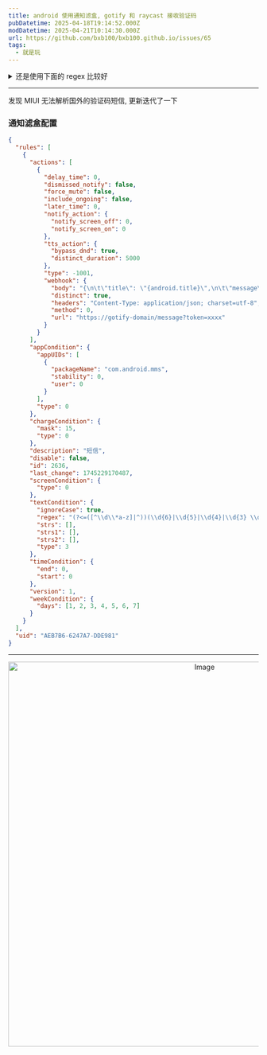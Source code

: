 ```yaml
---
title: android 使用通知滤盒, gotify 和 raycast 接收验证码
pubDatetime: 2025-04-18T19:14:52.000Z
modDatetime: 2025-04-21T10:14:30.000Z
url: https://github.com/bxb100/bxb100.github.io/issues/65
tags:
  - 就是玩
---
```


<details>

<summary>还是使用下面的 regex 比较好</summary>

## 通知滤盒 webhook 配置

安装 https://play.google.com/store/apps/details?id=com.catchingnow.np

### WEBHOOK 配置

- 高级匹配(JSON)

```json
{
  "match": "ALL",
  "node": [
    {
      "field": "miui.focus.param",
      "regex": "验证码"
    },
    {
      "field": "verify_code",
      "regex": ".+"
    }
  ]
}
```

- URL: `https://gotify-domain/message?token=xxxx`
- Method: `POST`

```json
{
  "extras": {
    "metadata::type": "2fa"
  },
  "message": "{verify_code}",
  "priority": 0,
  "title": "{android.title}"
}
```

## Raycast gotify

安装 https://github.com/bxb100/raycast-gotify

<img width="774" alt="Image" src="https://github.com/user-attachments/assets/01f91112-929d-40f7-a2a3-9d12ee5b39b7" />

</details>

---

<a id='issuecomment-2818097228'></a>
发现 MIUI 无法解析国外的验证码短信, 更新迭代了一下

### 通知滤盒配置

```json
{
  "rules": [
    {
      "actions": [
        {
          "delay_time": 0,
          "dismissed_notify": false,
          "force_mute": false,
          "include_ongoing": false,
          "later_time": 0,
          "notify_action": {
            "notify_screen_off": 0,
            "notify_screen_on": 0
          },
          "tts_action": {
            "bypass_dnd": true,
            "distinct_duration": 5000
          },
          "type": -1001,
          "webhook": {
            "body": "{\n\t\"title\": \"{android.title}\",\n\t\"message\": \"{android.text}\",\n\t\"priority\": 100,\n\t\"extras\": {\n\t  \"metadata::type\": \"2fa\",\n\t  \"metadata::extract::regex\": \"(?<=([^\\\\d\\\\*a-z]|^))(\\\\d{6}|\\\\d{5}|\\\\d{4}|\\\\d{3} \\\\d{3})(?=([^年円元\\\\/\\\\da-z-?\\\\.:]|(\\\\.($|[^\\\\da-z]))|$))\"\n\t}\n  }",
            "distinct": true,
            "headers": "Content-Type: application/json; charset=utf-8",
            "method": 0,
            "url": "https://gotify-domain/message?token=xxxx"
          }
        }
      ],
      "appCondition": {
        "appUIDs": [
          {
            "packageName": "com.android.mms",
            "stability": 0,
            "user": 0
          }
        ],
        "type": 0
      },
      "chargeCondition": {
        "mask": 15,
        "type": 0
      },
      "description": "短信",
      "disable": false,
      "id": 2636,
      "last_change": 1745229170487,
      "screenCondition": {
        "type": 0
      },
      "textCondition": {
        "ignoreCase": true,
        "regex": "(?<=([^\\d\\*a-z]|^))(\\d{6}|\\d{5}|\\d{4}|\\d{3} \\d{3})(?=([^年円元\\\\/\\da-z-?\\.:]|(\\.($|[^\\da-z]))|$))",
        "strs": [],
        "strs1": [],
        "strs2": [],
        "type": 3
      },
      "timeCondition": {
        "end": 0,
        "start": 0
      },
      "version": 1,
      "weekCondition": {
        "days": [1, 2, 3, 4, 5, 6, 7]
      }
    }
  ],
  "uid": "AEB7B6-6247A7-DDE981"
}
```

---

<p align="center">
<img width="774" alt="Image" src="https://github.com/user-attachments/assets/f837607a-c831-41d4-8720-d69bcd37d1ee" />
</p>
